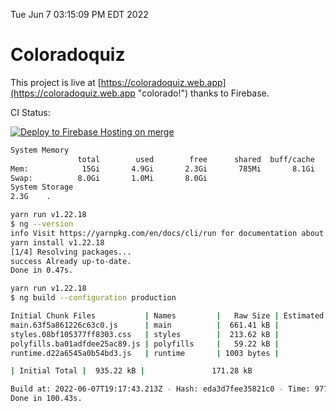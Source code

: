 Tue Jun  7 03:15:09 PM EDT 2022

# Coloradoquiz


This project is live at [https://coloradoquiz.web.app](https://coloradoquiz.web.app "colorado!") thanks to Firebase.

CI Status: 

[![Deploy to Firebase Hosting on merge](https://github.com/teamkushal/coloradoquiz/actions/workflows/firebase-hosting-merge.yml/badge.svg)](https://github.com/teamkushal/coloradoquiz/actions/workflows/firebase-hosting-merge.yml)

```bash
System Memory
               total        used        free      shared  buff/cache   available
Mem:            15Gi       4.9Gi       2.3Gi       785Mi       8.1Gi       9.2Gi
Swap:          8.0Gi       1.0Mi       8.0Gi
System Storage
2.3G	.
```
```bash
yarn run v1.22.18
$ ng --version
info Visit https://yarnpkg.com/en/docs/cli/run for documentation about this command.
yarn install v1.22.18
[1/4] Resolving packages...
success Already up-to-date.
Done in 0.47s.
```
```bash
yarn run v1.22.18
$ ng build --configuration production

Initial Chunk Files           | Names         |   Raw Size | Estimated Transfer Size
main.63f5a861226c63c0.js      | main          |  661.41 kB |               141.93 kB
styles.08bf105377ff8303.css   | styles        |  213.62 kB |                12.63 kB
polyfills.ba01adfdee25ac89.js | polyfills     |   59.22 kB |                16.17 kB
runtime.d22a6545a0b54bd3.js   | runtime       | 1003 bytes |               563 bytes

| Initial Total |  935.22 kB |               171.28 kB

Build at: 2022-06-07T19:17:43.213Z - Hash: eda3d7fee35821c0 - Time: 97723ms
Done in 100.43s.
```
